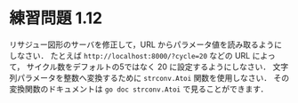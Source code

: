 # 練習問題 1.12

リサジュー図形のサーバを修正して，URL からパラメータ値を読み取るようにしなさい．
たとえば `http://localhost:8000/?cycle=20` などの URL によって，
サイクル数をデフォルトの5ではなく 20 に設定するようにしなさい．
文字列パラメータを整数へ変換するために `strconv.Atoi` 関数を使用しなさい．
その変換関数のドキュメントは `go doc strconv.Atoi` で見ることができます．
